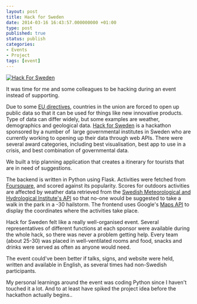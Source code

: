 ```yaml
---
layout: post
title: Hack for Sweden
date: 2014-03-16 16:43:57.000000000 +01:00
type: post
published: true
status: publish
categories:
- Events
- Project
tags: [event]
---
```

[![Hack For Sweden](http://hack4sweden.se/wp-content/uploads/2014/01/hack_logo.png)](https://hackforsweden.se)

It was time for me and some colleagues to be hacking during an event instead of supporting.

Due to some [EU directives](http://ec.europa.eu/digital-agenda/en/pillar-i-digital-single-market/action-3-open-public-data-resources-re-use "http://ec.europa.eu/digital-agenda/en/pillar-i-digital-single-market/action-3-open-public-data-resources-re-use"), countries in the union are forced to open up public data so that it can be used for things like new innovative products. Type of data can differ widely, but some examples are weather, demographics and geological data. [Hack for Sweden](http://www.hackforsweden.se "http://www.hackforsweden.se") is a hackathon sponsored by a number of  large governmental institutes in Sweden who are currently working to opening up their data through web APIs. There were several award categories, including best visualisation, best app to use in a crisis, and best combination of governmental data.

We built a trip planning application that creates a itinerary for tourists that are in need of suggestions.

The backend is written in Python using Flask. Activities were fetched from [Foursquare](https://developer.foursquare.com/ "https://developer.foursquare.com/"), and scored against its popularity. Scores for outdoors activities are affected by weather data retrieved from the [Swedish Meteorological and Hydrological Institute's API](http://www.smhi.se/nyhetsarkiv/oppet-api-for-smhis-prognosdata-1.34326 "http://www.smhi.se/nyhetsarkiv/oppet-api-for-smhis-prognosdata-1.34326") so that no-one would be suggested to take a walk in the park in a -30 hailstorm. The frontend uses Google's [Maps API](https://developers.google.com/maps/ "https://developers.google.com/maps/") to display the coordinates where the activities take place.

Hack for Sweden felt like a really well-organised event. Several representatives of different functions at each sponsor were available during the whole hack, so there was never a problem getting help. Every team (about 25-30) was placed in well-ventilated rooms and food, snacks and drinks were served as often as anyone would need.

The event could've been better if talks, signs, and website were held, written and available in English, as several times had non-Swedish participants.

My personal learnings around the event was coding Python since I haven't touched it a lot. And to at least have spiked the project idea before the hackathon actually begins..